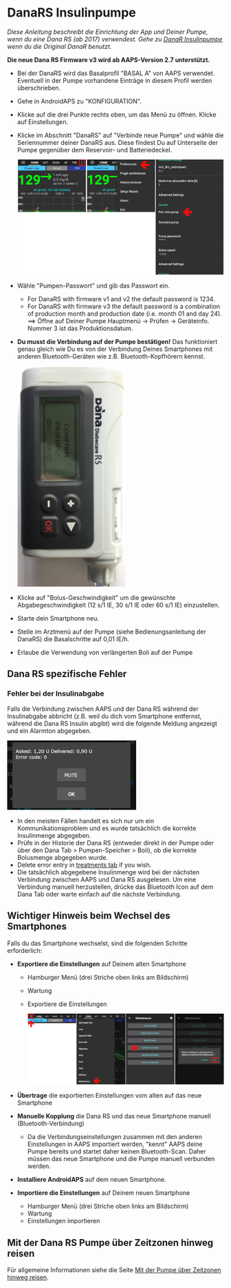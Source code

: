 # DanaRS Insulinpumpe

*Diese Anleitung beschreibt die Einrichtung der App und Deiner Pumpe, wenn du eine Dana RS (ab 2017) verwendest. Gehe zu [DanaR Insulinpumpe](./DanaR-Insulin-Pump) wenn du die Original DanaR benutzt.*

**Die neue Dana RS Firmware v3 wird ab AAPS-Version 2.7 unterstützt.**

* Bei der DanaRS wird das Basalprofil "BASAL A" von AAPS verwendet. Eventuell in der Pumpe vorhandene Einträge in diesem Profil werden überschrieben.

* Gehe in AndroidAPS zu "KONFIGURATION".

* Klicke auf die drei Punkte rechts oben, um das Menü zu öffnen. Klicke auf Einstellungen.

* Klicke im Abschnitt "DanaRS" auf "Verbinde neue Pumpe" und wähle die Seriennummer deiner DanaRS aus. Diese findest Du auf Unterseite der Pumpe gegenüber dem Reservoir- und Batteriedeckel.
  
  ![Dana RS mit AndroidAPS verbinden](../images/AAPS_DanaRSPairing.png)

* Wähle "Pumpen-Passwort" und gib das Passwort ein.
  
  * For DanaRS with firmware v1 and v2 the default password is 1234.
  * For DanaRS with firmware v3 the default password is a combination of production month and production date (i.e. month 01 and day 24). ==> Öffne auf Deiner Pumpe Hauptmenü -> Prüfen -> Geräteinfo. Nummer 3 ist das Produktionsdatum.

* **Du musst die Verbindung auf der Pumpe bestätigen!** Das funktioniert genau gleich wie Du es von der Verbindung Deines Smartphones mit anderen Bluetooth-Geräten wie z.B. Bluetooth-Kopfhörern kennst.
  
  ![Bestätigung der Verbindung auf der Dana RS](../images/DanaRS_Pairing.png)

* Klicke auf "Bolus-Geschwindigkeit" um die gewünschte Abgabegeschwindigkeit (12 s/1 IE, 30 s/1 IE oder 60 s/1 IE) einzustellen.

* Starte dein Smartphone neu.

* Stelle im Arztmenü auf der Pumpe (siehe Bedienungsanleitung der DanaRS) die Basalschritte auf 0,01 IE/h.

* Erlaube die Verwendung von verlängerten Boli auf der Pumpe

## Dana RS spezifische Fehler

### Fehler bei der Insulinabgabe

Falls die Verbindung zwischen AAPS und der Dana RS während der Insulinabgabe abbricht (z.B. weil du dich vom Smartphone entfernst, während die Dana RS Insulin abgibt) wird die folgende Meldung angezeigt und ein Alarmton abgegeben.

![Alarm Abgabefehler](../images/DanaRS_Error_bolus.png)

* In den meisten Fällen handelt es sich nur um ein Kommunikationsproblem und es wurde tatsächlich die korrekte Insulinmenge abgegeben.
* Prüfe in der Historie der Dana RS (entweder direkt in der Pumpe oder über den Dana Tab > Pumpen-Speicher > Boli), ob die korrekte Bolusmenge abgegeben wurde.
* Delete error entry in [treatments tab](..Getting-Started/Screenshots#carb-correction) if you wish.
* Die tatsächlich abgegebene Insulinmenge wird bei der nächsten Verbindung zwischen AAPS und Dana RS ausgelesen. Um eine Verbindung manuell herzustellen, drücke das Bluetooth Icon auf dem Dana Tab oder warte einfach auf die nächste Verbindung.

## Wichtiger Hinweis beim Wechsel des Smartphones

Falls du das Smartphone wechselst, sind die folgenden Schritte erforderlich:

* **Exportiere die Einstellungen** auf Deinem alten Smartphone
  
  * Hamburger Menü (drei Striche oben links am Bildschirm)
  * Wartung
  * Exportiere die Einstellungen
    
    ![AAPS Einstellungen exportieren](../images/AAPS_ExportSettings.png)

* **Übertrage** die exportierten Einstellungen vom alten auf das neue Smartphone

* **Manuelle Kopplung** die Dana RS und das neue Smartphone manuell (Bluetooth-Verbindung) 
  * Da die Verbindungseinstellungen zusammen mit den anderen Einstellungen in AAPS importiert werden, "kennt" AAPS deine Pumpe bereits und startet daher keinen Bluetooth-Scan. Daher müssen das neue Smartphone und die Pumpe manuell verbunden werden.
* **Installiere AndroidAPS** auf dem neuen Smartphone.
* **Importiere die Einstellungen** auf Deinem neuen Smartphone 
  * Hamburger Menü (drei Striche oben links am Bildschirm)
  * Wartung
  * Einstellungen importieren

## Mit der Dana RS Pumpe über Zeitzonen hinweg reisen

Für allgemeine Informationen siehe die Seite [Mit der Pumpe über Zeitzonen hinweg reisen](../Usage/Timezone-traveling#danarv2-danars).